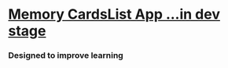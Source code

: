 # [Memory CardsList App ...in dev stage](https://pvlchkhrv.github.io/memory-cards-app)

### Designed to improve learning
